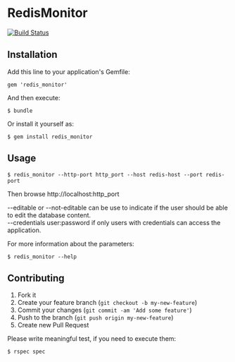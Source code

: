 # RedisMonitor
[![Build Status](https://travis-ci.org/javiyu/redis_monitor.png?branch=master)](https://travis-ci.org/javiyu/redis_monitor)

## Installation

Add this line to your application's Gemfile:

    gem 'redis_monitor'

And then execute:

    $ bundle

Or install it yourself as:

    $ gem install redis_monitor

## Usage

    $ redis_monitor --http-port http_port --host redis-host --port redis-port

Then browse http://localhost:http_port

--editable or --not-editable can be use to indicate if the user should be able to edit the database content.  
--credentials user:password if only users with credentials can access the application.


For more information about the parameters:

    $ redis_monitor --help

## Contributing

1. Fork it
2. Create your feature branch (`git checkout -b my-new-feature`)
3. Commit your changes (`git commit -am 'Add some feature'`)
4. Push to the branch (`git push origin my-new-feature`)
5. Create new Pull Request

Please write meaningful test, if you need to execute them:

    $ rspec spec
